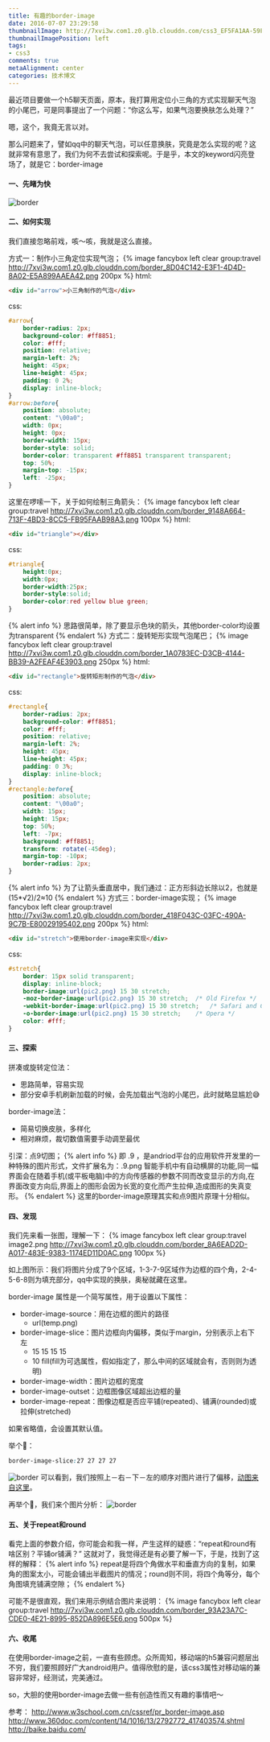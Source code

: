 ```yaml
---
title: 有趣的border-image
date: 2016-07-07 23:29:58
thumbnailImage: http://7xvi3w.com1.z0.glb.clouddn.com/css3_EF5FA1AA-59F5-47A7-9C65-E07DD1496954.png
thumbnailImagePosition: left
tags: 
- css3
comments: true
metaAlignment: center
categories: 技术博文
---
```

最近项目要做一个h5聊天页面，原本，我打算用定位小三角的方式实现聊天气泡的小尾巴，可是同事提出了一个问题：“你这么写，如果气泡要换肤怎么处理？”
<!-- more -->
嗯，这个，我竟无言以对。

那么问题来了，譬如qq中的聊天气泡，可以任意换肤，究竟是怎么实现的呢？这就非常有意思了，我们为何不去尝试和探索呢。于是乎，本文的keyword闪亮登场了，就是它：border-image

#### 一、先睹为快
![border](http://7xvi3w.com1.z0.glb.clouddn.com/border_border001.png)

#### 二、如何实现
我们直接忽略前戏，咳～咳，我就是这么直接。

方式一：制作小三角定位实现气泡；
{% image fancybox left clear group:travel http://7xvi3w.com1.z0.glb.clouddn.com/border_8D04C142-E3F1-4D4D-8A02-E5A899AAEA42.png 200px %}
html:
```html
<div id="arrow">小三角制作的气泡</div>
```
css:
```css
#arrow{
    border-radius: 2px;
    background-color: #ff8851;
    color: #fff;
    position: relative;
    margin-left: 2%;
    height: 45px;
    line-height: 45px;
    padding: 0 2%;
    display: inline-block;
}
#arrow:before{
    position: absolute;
    content: "\00a0";
    width: 0px;
    height: 0px;
    border-width: 15px;
    border-style: solid;
    border-color: transparent #ff8851 transparent transparent;
    top: 50%;
    margin-top: -15px;
    left: -25px;
}
```
这里在啰嗦一下，关于如何绘制三角箭头：
{% image fancybox left clear group:travel http://7xvi3w.com1.z0.glb.clouddn.com/border_9148A664-713F-4BD3-8CC5-FB95FAAB98A3.png 100px %}
html:
```html
<div id="triangle"></div>
```
css:
```css
#triangle{  
    height:0px;  
    width:0px;  
    border-width:25px;  
    border-style:solid;  
    border-color:red yellow blue green;  
}  
```
{% alert info %}
思路很简单，除了要显示色块的箭头，其他border-color均设置为transparent
{% endalert %}
方式二：旋转矩形实现气泡尾巴；
{% image fancybox left clear group:travel http://7xvi3w.com1.z0.glb.clouddn.com/border_1A0783EC-D3CB-4144-BB39-A2FEAF4E3903.png 250px %}
html:
```html
<div id="rectangle">旋转矩形制作的气泡</div>
```
css:
```css
#rectangle{
	border-radius: 2px;
    background-color: #ff8851;
    color: #fff;
    position: relative;
    margin-left: 2%;
    height: 45px;
    line-height: 45px;
    padding: 0 3%;
    display: inline-block;
}
#rectangle:before{
    position: absolute;
    content: "\00a0";
    width: 15px;
    height: 15px;
    top: 50%;
    left: -7px;
    background: #ff8851;
    transform: rotate(-45deg);
    margin-top: -10px;
    border-radius: 2px;
}
```
{% alert info %}
为了让箭头垂直居中，我们通过：正方形斜边长除以2，也就是(15*√2)/2≈10
{% endalert %}
方式三：border-image实现；
{% image fancybox left clear group:travel http://7xvi3w.com1.z0.glb.clouddn.com/border_418F043C-03FC-490A-9C7B-E80029195402.png 200px %}
html:
```html
<div id="stretch">使用border-image来实现</div>
```
css:
```css
#stretch{
    border: 15px solid transparent;
    display: inline-block;
    border-image:url(pic2.png) 15 30 stretch;
    -moz-border-image:url(pic2.png) 15 30 stretch;	/* Old Firefox */
    -webkit-border-image:url(pic2.png) 15 30 stretch;	/* Safari and Chrome */
    -o-border-image:url(pic2.png) 15 30 stretch;	/* Opera */
    color: #fff;
}
```

#### 三、探索
拼凑或旋转定位法：
- 思路简单，容易实现
- 部分安卓手机刷新加载的时候，会先加载出气泡的小尾巴，此时就略显尴尬😅

border-image法：
- 简易切换皮肤，多样化
- 相对麻烦，裁切数值需要手动调至最优

引深：点9切图；
{% alert info %}
即 .9 ，是andriod平台的应用软件开发里的一种特殊的图片形式，文件扩展名为：.9.png
智能手机中有自动横屏的功能,同一幅界面会在随着手机(或平板电脑)中的方向传感器的参数不同而改变显示的方向,在界面改变方向后,界面上的图形会因为长宽的变化而产生拉伸,造成图形的失真变形。
{% endalert %}
这里的border-image原理其实和点9图片原理十分相似。

#### 四、发现
我们先来看一张图，理解一下：
{% image fancybox left clear group:travel image2.png http://7xvi3w.com1.z0.glb.clouddn.com/border_8A6EAD2D-A017-483E-9383-1174ED11D0AC.png 100px %}

如上图所示：我们将图片分成了9个区域，1-3-7-9区域作为边框的四个角，2-4-5-6-8则为填充部分，qq中实现的换肤，奥秘就藏在这里。

border-image 属性是一个简写属性，用于设置以下属性：
- border-image-source：用在边框的图片的路径
	- url(temp.png)
- border-image-slice：图片边框向内偏移，类似于margin，分别表示上右下左
	- 15 15 15 15 
	- 10 fill(fill为可选属性，假如指定了，那么中间的区域就会有，否则则为透明)
- border-image-width：图片边框的宽度
- border-image-outset：边框图像区域超出边框的量
- border-image-repeat：图像边框是否应平铺(repeated)、铺满(rounded)或拉伸(stretched)

如果省略值，会设置其默认值。

举个🌰：
```css
border-image-slice:27 27 27 27
```
![border](http://7xvi3w.com1.z0.glb.clouddn.com/border_46176269_8.gif)
可以看到，我们按照上－右－下－左的顺序对图片进行了偏移，[动图来自这里](http://www.360doc.com/content/14/1016/13/2792772_417403574.shtml)。

再举个🌰，我们来个图片分析：
![border](http://7xvi3w.com1.z0.glb.clouddn.com/border_46176269_9.png)


#### 五、关于repeat和round
看完上面的参数介绍，你可能会和我一样，产生这样的疑惑：“repeat和round有啥区别？平铺or铺满？”
这就对了，我觉得还是有必要了解一下，于是，找到了这样的解释：
{% alert info %}
repeat是将四个角做水平和垂直方向的复制，如果角的图案太小，可能会铺出半截图片的情况；round则不同，将四个角等分，每个角图填充铺满空隙；
{% endalert %}

可能不是很直观，我们来用示例结合图片来说明：
{% image fancybox left clear group:travel http://7xvi3w.com1.z0.glb.clouddn.com/border_93A23A7C-CDE0-4E21-8995-852DA896E5E6.png 500px %}

#### 六、收尾
在使用border-image之前，一直有些顾虑。众所周知，移动端的h5兼容问题层出不穷，我们要照顾好广大android用户。值得欣慰的是，该css3属性对移动端的兼容非常好，经测试，完美通过。

so，大胆的使用border-image去做一些有创造性而又有趣的事情吧～

参考：
http://www.w3school.com.cn/cssref/pr_border-image.asp
http://www.360doc.com/content/14/1016/13/2792772_417403574.shtml
http://baike.baidu.com/









